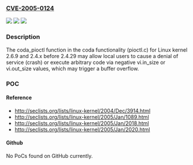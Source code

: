 ### [CVE-2005-0124](https://cve.mitre.org/cgi-bin/cvename.cgi?name=CVE-2005-0124)
![](https://img.shields.io/static/v1?label=Product&message=n%2Fa&color=blue)
![](https://img.shields.io/static/v1?label=Version&message=n%2Fa&color=blue)
![](https://img.shields.io/static/v1?label=Vulnerability&message=n%2Fa&color=brighgreen)

### Description

The coda_pioctl function in the coda functionality (pioctl.c) for Linux kernel 2.6.9 and 2.4.x before 2.4.29 may allow local users to cause a denial of service (crash) or execute arbitrary code via negative vi.in_size or vi.out_size values, which may trigger a buffer overflow.

### POC

#### Reference
- http://seclists.org/lists/linux-kernel/2004/Dec/3914.html
- http://seclists.org/lists/linux-kernel/2005/Jan/1089.html
- http://seclists.org/lists/linux-kernel/2005/Jan/2018.html
- http://seclists.org/lists/linux-kernel/2005/Jan/2020.html

#### Github
No PoCs found on GitHub currently.

